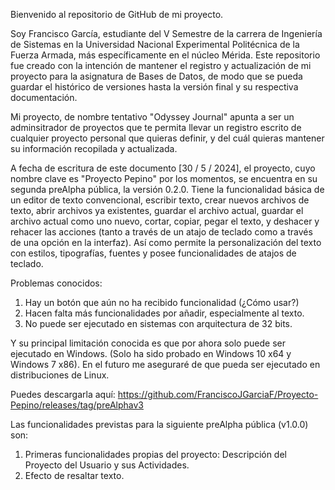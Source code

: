 Bienvenido al repositorio de GitHub de mi proyecto.

Soy Francisco García, estudiante del V Semestre de la carrera de Ingeniería de Sistemas en la Universidad Nacional Experimental Politécnica de la Fuerza Armada, más específicamente en el núcleo Mérida.
Este repositorio fue creado con la intención de mantener el registro y actualización de mi proyecto para la asignatura de Bases de Datos, de modo que se pueda guardar el histórico de versiones hasta la 
versión final y su respectiva documentación.

Mi proyecto, de nombre tentativo "Odyssey Journal" apunta a ser un adminsitrador de proyectos que te permita llevar un registro escrito de cualquier proyecto personal que quieras definir, y del cuál 
quieras mantener su información recopilada y actualizada. 

A fecha de escritura de este documento [30 / 5 / 2024], el proyecto, cuyo nombre clave es "Proyecto Pepino" por los momentos, se encuentra en su segunda preAlpha pública, la versión 0.2.0.
Tiene la funcionalidad básica de un editor de texto convencional, escribir texto, crear nuevos archivos de texto, abrir archivos ya existentes, guardar el archivo actual, guardar el archivo actual como
uno nuevo, cortar, copiar, pegar el texto, y deshacer y rehacer las acciones (tanto a través de un atajo de teclado como a través de una opción en la interfaz). Así como permite la personalización del texto con estilos, tipografías, fuentes y posee funcionalidades de atajos de teclado.

Problemas conocidos:

1. Hay un botón que aún no ha recibido funcionalidad (¿Cómo usar?)
2. Hacen falta más funcionalidades por añadir, especialmente al texto.
3. No puede ser ejecutado en sistemas con arquitectura de 32 bits.

Y su principal limitación conocida es que por ahora solo puede ser ejecutado en Windows. (Solo ha sido probado en Windows 10 x64 y Windows 7 x86).
En el futuro me aseguraré de que pueda ser ejecutado en distribuciones de Linux.

Puedes descargarla aquí: https://github.com/FranciscoJGarciaF/Proyecto-Pepino/releases/tag/preAlphav3

Las funcionalidades previstas para la siguiente preAlpha pública (v1.0.0) son:
1. Primeras funcionalidades propias del proyecto: Descripción del Proyecto del Usuario y sus Actividades.
2. Efecto de resaltar texto.
